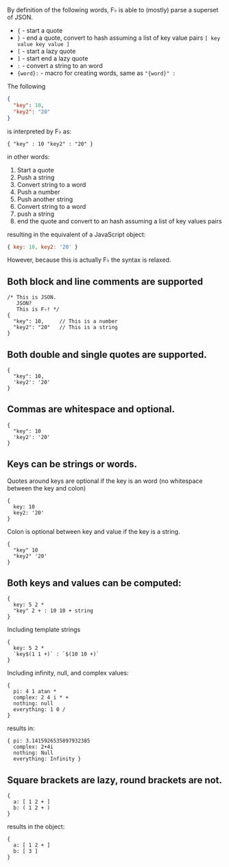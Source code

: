 By definition of the following words, F♭ is able to (mostly) parse a superset of JSON.

- `{`      - start a quote
- `}`      - end a quote, convert to hash assuming a list of key value pairs `[ key value key value ]`
- `[`      - start a lazy quote
- `]`      - start end a lazy quote
- `:`      - convert a string to an word
- `{word}:` - macro for creating words, same as `"{word}" :`

The following

```json
{
  "key": 10,
  "key2": "20"
}
```

is interpreted by F♭ as:

```
{ "key" : 10 "key2" : "20" }
```

in other words:

1. Start a quote
2. Push a string
3. Convert string to a word
4. Push a number
5. Push another string
6. Convert string to a word
7. push a string
8. end the quote and convert to an hash assuming a list of key values pairs

resulting in the equivalent of a JavaScript object:

```js
{ key: 10, key2: '20' }
```

However, because this is actually F♭ the syntax is relaxed.

## Both block and line comments are supported

```
/* This is JSON.
   JSON?
   This is F♭! */
{
  "key": 10,     // This is a number
  "key2": "20"   // This is a string
}
```

## Both double and single quotes are supported.

```
{
  "key": 10,
  'key2': '20'
}
```

## Commas are whitespace and optional.

```
{
  "key": 10
  'key2': '20'
}
```

## Keys can be strings or words.

Quotes around keys are optional if the key is an word (no whitespace between the key and colon)

```
{
  key: 10
  key2: '20'
}
```

Colon is optional between key and value if the key is a string.

```
{
  "key" 10
  "key2" '20'
}
```

## Both keys and values can be computed:

```
{
  key: 5 2 *
  "key" 2 + : 10 10 + string
}
```

Including template strings

```
{
  key: 5 2 *
  `key$(1 1 +)` : `$(10 10 +)`
}
```

Including infinity, null, and complex values:

```
{
  pi: 4 1 atan *
  complex: 2 4 i * +
  nothing: null
  everything: 1 0 /
}
```

results in:

```
{ pi: 3.1415926535897932385
  complex: 2+4i
  nothing: Null
  everything: Infinity }
```

## Square brackets are lazy, round brackets are not.

```
{
  a: [ 1 2 + ]
  b: ( 1 2 + )
}
```

results in the object:

```
{
  a: [ 1 2 + ]
  b: [ 3 ]
}
```